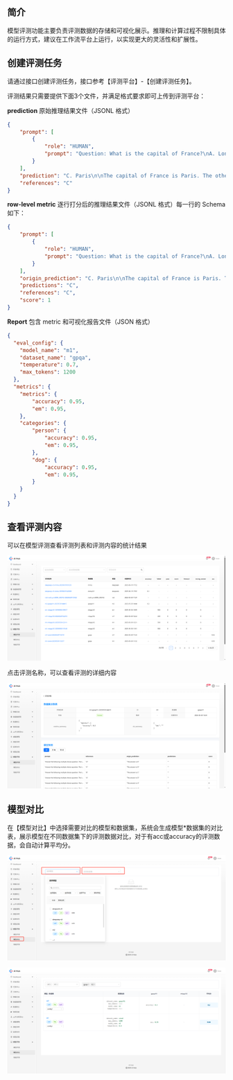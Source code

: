 ## 简介
模型评测功能主要负责评测数据的存储和可视化展示。推理和计算过程不限制具体的运行方式，建议在工作流平台上运行，以实现更大的灵活性和扩展性。
## 创建评测任务

请通过接口创建评测任务，接口参考【评测平台】-【创建评测任务】。

评测结果只需要提供下面3个文件，并满足格式要求即可上传到评测平台：

**prediction** 原始推理结果文件（JSONL 格式）

```json
{
    "prompt": [
        {
            "role": "HUMAN",
            "prompt": "Question: What is the capital of France?\nA. London\nB. Berlin\nC. Paris\nD. Madrid\nAnswer:"
        }
    ],
    "prediction": "C. Paris\n\nThe capital of France is Paris. The other options listed are capitals of different countries: London is the capital of the United Kingdom, Berlin is the capital of Germany, and Madrid is the capital of Spain.",
    "references": "C"
}
```

**row-level metric** 逐行打分后的推理结果文件（JSONL 格式）每一行的 Schema 如下：

```json
{
    "prompt": [
        {
            "role": "HUMAN",
            "prompt": "Question: What is the capital of France?\nA. London\nB. Berlin\nC. Paris\nD. Madrid\nAnswer:"
        }
    ],
    "origin_prediction": "C. Paris\n\nThe capital of France is Paris. The other options listed are capitals of different countries: London is the capital of the United Kingdom, Berlin is the capital of Germany, and Madrid is the capital of Spain.",
    "predictions": "C",
    "references": "C",
    "score": 1
}
```

**Report** 包含 metric 和可视化报告文件（JSON 格式）

```json
{
  "eval_config": {
    "model_name": "m1",
    "dataset_name": "gpqa",
    "temperature": 0.7,
    "max_tokens": 1200
  },
  "metrics": {
    "metrics": {
        "accuracy": 0.95,
        "em": 0.95,
    },
    "categories": {
        "person": {
            "accuracy": 0.95,
            "em": 0.95,
        },
        "dog": {
            "accuracy": 0.95,
            "em": 0.95,
        }
    }
  }
}
```

## 查看评测内容

可以在模型评测查看评测列表和评测内容的统计结果

![](images/模型评测/image.png)

点击评测名称，可以查看评测的详细内容

![](images/模型评测/image-1.png)

## 模型对比

在【模型对比】中选择需要对比的模型和数据集，系统会生成模型\*数据集的对比表，展示模型在不同数据集下的评测数据对比，对于有acc或accuracy的评测数据，会自动计算平均分。

![](images/模型评测/image-2.png)

![](images/模型评测/image-3.png)

